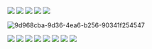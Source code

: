 ![](https://64.media.tumblr.com/cff9a755097d997ef5a43920663460c1/e9e5eaac84bb2c66-4f/s100x200/6bba68e074780ca40a5469f36e45f200bda12436.gifv)
![](https://64.media.tumblr.com/034d7e7932088fbf6ab85dbba3cbffc6/e9e5eaac84bb2c66-f1/s100x200/b847b7bed1f77aaed85330c64851f9d9b4934008.gifv)
![](https://64.media.tumblr.com/569ad778d83083a647b06716cebd12b6/39e4db71d2fb827a-5a/s400x600/ada2ece19936378ba1a4ec3cb010613d67a45ff1.gifv)
![](https://64.media.tumblr.com/59186a098f84633047ea26426dd4239f/d79b386dd434d7d8-fb/s100x200/aed089921d40635be42a3fab8cbc782280ce05b0.gifv)
![](https://64.media.tumblr.com/41dfaa729a9ae0f3f13ec75e982daa2e/d79b386dd434d7d8-82/s250x400/a1f016a472f34942f7844799e68d417b23f9df3e.gifv)



![9d968cba-9d36-4ea6-b256-90341f254547](https://github.com/crowravenriko/crowravenriko/assets/139772125/ccbeacf8-0e38-4904-b029-8a3e74d58dcb)

![](https://64.media.tumblr.com/cacf4bdc9dce7849be5a9a661118b320/d3c80e3805ca7023-55/s250x400/36db63a0351b8814c33d03b444ada15f5a63bb8c.gifv)
![](https://64.media.tumblr.com/efef7e2e325f251df9a62289b409513f/1b8381f969116a1e-35/s100x200/428017619149fae5eceff070d8dacee2e66af115.gifv)
![](https://64.media.tumblr.com/f9288d1da6509c28da9196c184b18cd8/e9daf81347737213-7c/s400x600/19fb194438923232d059b72d84245ff740f1f2d7.gifv)
![](https://64.media.tumblr.com/c02d96c4eb94311fd7f5288f0923e494/0849fa6899c3a334-bd/s100x200/35dc756d877135b42a2d2fe28d8ed422d77c7353.gifv)
![](https://64.media.tumblr.com/e9ae1855920b563dd0fd7c4254f73bef/401b3412d2ee5779-84/s100x200/ac9f80fa5155d8ba9fcf5065759d670c6d021c06.gifv)
![](https://64.media.tumblr.com/54a5cb05a6c5ee4b3edc9f42cb1e3969/1d910c037168e78f-44/s540x810/a5e1f09352666b508a43bd02aa7b1edcf297d549.gifv)
![](https://64.media.tumblr.com/f1fc03eeaf347dba5d769fd901d3443f/8ef7c75fdc7fd369-ac/s640x960/c3e2517ab38506e7aaddaf3aa98b7798783b8214.gifv)
![](https://web.telegram.org/a/progressive/document5790970972894922532)
